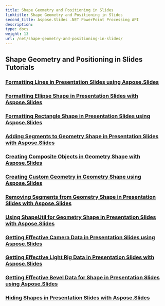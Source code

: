 ```yaml
---
title: Shape Geometry and Positioning in Slides
linktitle: Shape Geometry and Positioning in Slides
second_title: Aspose.Slides .NET PowerPoint Processing API
description: 
type: docs
weight: 13
url: /net/shape-geometry-and-positioning-in-slides/
---
```


## Shape Geometry and Positioning in Slides Tutorials
### [Formatting Lines in Presentation Slides using Aspose.Slides](./formatting-lines/)
### [Formatting Ellipse Shape in Presentation Slides with Aspose.Slides](./formatting-ellipse-shape/)
### [Formatting Rectangle Shape in Presentation Slides using Aspose.Slides](./formatting-rectangle-shape/)
### [Adding Segments to Geometry Shape in Presentation Slides with Aspose.Slides](./adding-segments-geometry-shape/)
### [Creating Composite Objects in Geometry Shape with Aspose.Slides](./creating-composite-objects-geometry-shape/)
### [Creating Custom Geometry in Geometry Shape using Aspose.Slides](./creating-custom-geometry/)
### [Removing Segments from Geometry Shape in Presentation Slides with Aspose.Slides](./removing-segments-geometry-shape/)
### [Using ShapeUtil for Geometry Shape in Presentation Slides with Aspose.Slides](./using-shapeutil-geometry-shape/)
### [Getting Effective Camera Data in Presentation Slides using Aspose.Slides](./getting-effective-camera-data/)
### [Getting Effective Light Rig Data in Presentation Slides with Aspose.Slides](./getting-effective-light-rig-data/)
### [Getting Effective Bevel Data for Shape in Presentation Slides using Aspose.Slides](./getting-effective-bevel-data/)
### [Hiding Shapes in Presentation Slides with Aspose.Slides](./hiding-shapes/)